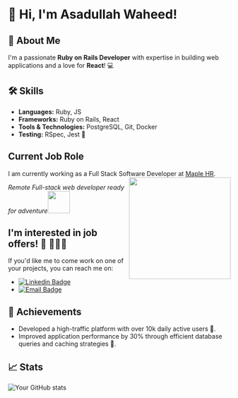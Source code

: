 # 👋 Hi, I'm Asadullah Waheed!

## 🚀 About Me
I'm a passionate **Ruby on Rails Developer** with expertise in building web applications and a love for **React**! 💻

## 🛠️ Skills
- **Languages:** Ruby, JS
- **Frameworks:** Ruby on Rails, React
- **Tools & Technologies:** PostgreSQL, Git, Docker
- **Testing:** RSpec, Jest 🧪

## Current Job Role
I am currently working as a Full Stack Software Developer at [Maple HR](https://maplehr.io/).
<img align='right' src="https://media1.giphy.com/media/PgLLtnqHts1woXeKpy/giphy.gif?cid=ecf05e47yvmdb2do7n27eaitsqafb62bkzsidma6evltkedr&rid=giphy.gif" width="230">
<p><em>Remote Full-stack web developer ready for adventure</em><img src="https://media.giphy.com/media/XGma2iRIHTKkwqRkFl/giphy.gif" width="50"></p>

## I'm interested in job offers! 🏢 🏃‍♂️💨

If you'd like me to come work on one of your projects, you can reach me on:

- [![Linkedin Badge](https://img.shields.io/badge/-Asadullah%20Waheed-blue?style=flat-square&logo=Linkedin&logoColor=white&link=https://www.linkedin.com/in/asadullahwaheed22/)](https://www.linkedin.com/in/asadullahwaheed22)
- [![Email Badge](https://img.shields.io/badge/Email-waheedasadullah123%40gmail.com-brightgreen)](mailto:waheedasadullah123@gmail.com)


## 🌟 Achievements
- Developed a high-traffic platform with over 10k daily active users 🛒.
- Improved application performance by 30% through efficient database queries and caching strategies 🚀.

## 📈 Stats
![Your GitHub stats](https://github-readme-stats.vercel.app/api?username=asadullahwaheed22&show_icons=true&theme=radical)

